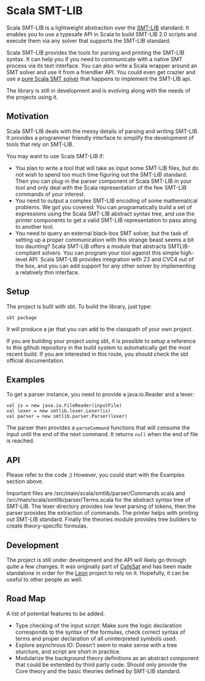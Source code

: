 Scala SMT-LIB
=============

Scala SMT-LIB is a lightweight abstraction over the
[SMT-LIB](http://www.smtlib.org/) standard.  It enables you to use a typesafe
API in Scala to build SMT-LIB 2.0 scripts and execute them via any solver that
supports the SMT-LIB standard.

Scala SMT-LIB provides the tools for parsing and printing the SMT-LIB syntax.
It can help you if you need to communicate with a native SMT process via its
text interface. You can also write a Scala wrapper around an SMT solver and use
it from a friendlier API. You could even get crazier and use a [pure Scala SMT
solver](https://github.com/regb/scabolic) that happens to implement the SMT-LIB
api.

The library is still in development and is evolving along with the needs of the
projects using it.

Motivation
----------

Scala SMT-LIB deals with the messy details of parsing and writing SMT-LIB. It
provides a programmer friendly interface to simplify the development of tools
that rely on SMT-LIB.

You may want to use Scala SMT-LIB if:
* You plan to write a tool that will take as input some SMT-LIB files, but do
  not wish to spend too much time figuring out the SMT-LIB standard. Then you can
  plug-in the parser component of Scala SMT-LIB in your tool and only deal with
  the Scala representation of the few SMT-LIB commands of your interest.
* You need to output a complex SMT-LIB encoding of some mathematical problems. We got
  you covered: You can programatically build a set of expressions using the
  Scala SMT-LIB abstract syntax tree, and use the printer components to get
  a valid SMT-LIB representation to pass along to another tool.
* You need to query an external black-box SMT solver, but the task of setting
  up a proper communication with this strange beast seems a bit too daunting? 
  Scala SMT-LIB offers a module that abstracts SMTLIB-compliant solvers. You can 
  program your tool against this simple high-level API. Scala SMT-LIB provides 
  integration with Z3 and CVC4 out of the box, and you can add support for 
  any other solver by implementing a relatively thin interface.
   

Setup
-----

The project is built with sbt. To build the library, just type:

    sbt package

It will produce a jar that you can add to the classpath of your own project.

If you are building your project using sbt, it is possible to setup a reference
to this github repository in the build system to automatically get the most
recent build. If you are interested in this route, you should check the sbt
official documentation.

Examples
--------

To get a parser instance, you need to provide a java.io.Reader and a lexer:

    val is = new java.io.FileReader(inputFile)
    val lexer = new smtlib.lexer.Lexer(is)
    val parser = new smtlib.parser.Parser(lexer)

The parser then provides a `parseCommand` functions that will consume the input
until the end of the next command. It returns `null` when the end of file is
reached.


API
---

Please refer to the code ;) However, you could start with the Examples section
above.

Important files are /src/main/scala/smtlib/parser/Commands.scala and
/src/main/scala/smtlib/parser/Terms.scala for the abstract syntax tree of SMT-LIB.
The lexer directory provides low level parsing of tokens, then the parser provides
the extraction of commands. The printer helps with printing out SMT-LIB standard.
Finally the theories module provides tree builders to create theory-specific formulas.


Development
-----------

The project is still under development and the API will likely go through quite a few
changes. It was originally part of [CafeSat](https://github.com/regb/scabolic)
and has been made standalone in order for the
[Leon](https://github.com/epfl-lara/leon) project to rely on it.
Hopefully, it can be useful to other people as well.

Road Map
--------

A list of potential features to be added.

* Type checking of the input script: Make sure the logic declaration corresponds to the syntax of the formulas,
  check correct syntax of terms and proper declaration of all uninterpreted symbols used.
* Explore asynchrous IO: Doesn't seem to make sense with a tree sturcture, and script are short in practice.
* Modularize the background theory definitions as an abstract component that could be extended by third party
  code. Should only provide the Core theory and the basic theories defined by SMT-LIB standard.
